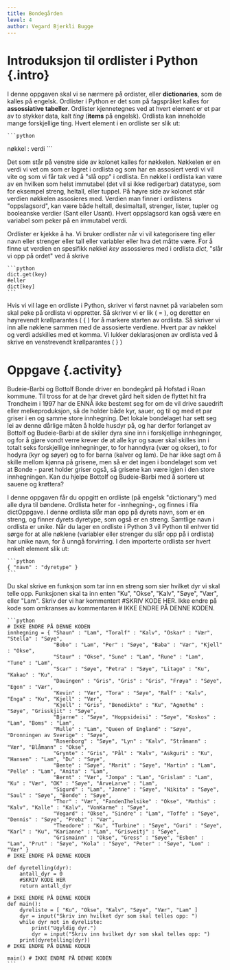 ```yaml
---
title: Bondegården
level: 4
author: Vegard Bjerkli Bugge
---
```


# Introduksjon til ordlister i Python {.intro}

I denne oppgaven skal vi se nærmere på ordister, eller **dictionaries**, som de kalles på engelsk. Ordlister i Python er det som på fagspråket kalles for **assossiative tabeller**.
Ordlister kjennetegnes ved at hvert element er et par av to stykker data, kalt *ting* (**items** på engelsk). Ordlista kan inneholde mange forskjellige ting. Hvert element i en ordliste ser slik ut:

    ```python
nøkkel : verdi
    ```

Det som står på venstre side av kolonet kalles for nøkkelen. Nøkkelen er en verdi vi vet om som er lagret i ordlista og som har en assosiert verdi vi vil vite og som vi får tak ved å "slå opp" i ordlista.
En nøkkel i ordlista kan være av en hvilken som helst immutabel (det vil si ikke redigerbar) datatype, som for eksempel streng, heltall, eller tuppel. På høyre side av kolonet står verdien nøkkelen assosieres med.
Verdien man finner i ordlistens "oppslagsord", kan være både heltall, desimaltall, strenger, lister, tupler og booleanske verdier (Sant eller Usant). Hvert oppslagsord kan også være en variabel som peker på en immutabel verdi.

Ordlister er kjekke å ha. Vi bruker ordlister når vi vil kategorisere ting eller navn eller strenger eller tall eller variabler eller hva det måtte være.
For å finne ut verdien en spesifikk nøkkel *key* assossieres med i ordlista *dict*, "slår vi opp på ordet" ved å skrive

    ```python
    dict.get(key)
    #eller
    dict[key]
    ```

Hvis vi vil lage en ordliste i Python, skriver vi først navnet på variabelen som skal peke på ordlista vi oppretter.
Så skriver vi er lik ( = ), og deretter en høyrevendt krøllparantes ( { ) for å markere starten av ordlista. Så skriver vi inn alle nøklene sammen med de assosierte verdiene.
Hvert par av nøkkel og verdi adskilles med et komma. Vi lukker deklarasjonen av ordlista ved å skrive en venstrevendt krøllparantes ( } )

# Oppgave {.activity}

Budeie-Barbi og Bottolf Bonde driver en bondegård på Hofstad i Roan kommune. Til tross for at de har drevet gård helt siden de flyttet hit fra Trondheim i 1997 har de ENNÅ ikke bestemt seg for om de vil drive sauedrift eller melkeproduksjon, så de holder både kyr, sauer, og til og med et par griser i en og samme store innhegning. Det lokale bondelaget har sett seg lei av denne dårlige måten å holde husdyr på, og har derfor forlanget av Bottolf og Budeie-Barbi at de skiller dyra sine inn i forskjellige innhegninger, og for å gjøre vondt verre krever de at alle kyr og sauer skal skilles inn i totalt seks forskjellige innhegninger, to for hanndyra (vær og okser), to for hodyra (kyr og søyer) og to for barna (kalver og lam). De har ikke sagt om å skille mellom kjønna på grisene, men så er det ingen i bondelaget som vet at Bonde - paret holder griser også, så grisene kan være igjen i den store innhegningen. Kan du hjelpe Bottolf og Budeie-Barbi med å sortere ut sauene og krøttera?

I denne oppgaven får du oppgitt en ordliste (på engelsk "dictionary") med alle dyra til bøndene. Ordlista heter for -innhegning-, og finnes i fila dictOppgave.  I denne ordlista slår man opp på dyrets navn, som er en streng, og finner dyrets dyretype, som også er en streng. Samtlige navn i ordlista er unike. Når du lager en ordliste i Python 3 vil Python til enhver tid sørge for at alle nøklene (variabler eller strenger du slår opp på i ordlista) har unike navn, for å unngå forvirring. I den importerte ordlista ser hvert enkelt element slik ut:

    ```python
    { "navn" : "dyretype" }
    ```

Du skal skrive en funksjon som tar inn en streng som sier hvilket dyr vi skal telle opp. Funksjonen skal ta inn enten "Ku", "Okse", "Kalv", "Søye", "Vær", eller "Lam". Skriv der vi har kommentert #SKRIV KODE HER. Ikke endre på kode som omkranses av kommentaren # IKKE ENDRE PÅ DENNE KODEN.

    ```python
    # IKKE ENDRE PÅ DENNE KODEN 
    innhegning = { "Shaun" : "Lam", "Toralf" : "Kalv", "Oskar" : "Vær", "Stella" : "Søye",
                   "Bobo" : "Lam", "Per" : "Søye", "Baba" : "Vær", "Kjell" : "Okse",
                   "Staur" : "Okse", "Sune" : "Lam", "Rune" : "Lam", "Tune" : "Lam",
                   "Scar" : "Søye", "Petra" : "Søye", "Litago" : "Ku", "Kakao" : "Ku",
                   "Dauingen" : "Gris", "Gris" : "Gris", "Frøya" : "Søye", "Egon" : "Vær",
                   "Kevin" : "Vær", "Tora" : "Søye", "Ralf" : "Kalv", "Enga" : "Ku", "Kjell" : "Vær",
                   "Kjell" : "Gris", "Benedikte" : "Ku", "Agnethe" : "Søye", "Grisskjit" : "Søye",
                   "Bjarne" : "Søye", "Hoppsideisi" : "Søye", "Koskos" : "Lam", "Boms" : "Lam",
                   "Mulle" : "Lam", "Queen of England" : "Søye", "Dronningen av Sverige" : "Søye",
                   "Rosenborg" : "Søye", "Lyn" : "Kalv", "Stråmann" : "Vær", "Blåmann" : "Okse",
                   "Grynte" : "Gris", "Pål" : "Kalv", "Askguri" : "Ku", "Hansen" : "Lam", "Du" : "Søye",
                   "Bente" : "Søye", "Marit" : "Søye", "Martin" : "Lam", "Pelle" : "Lam", "Anita" : "Lam",
                   "Bernt" : "Vær", "Jompa" : "Lam", "Grislam" : "Lam", "Ku" : "Vær", "OK" : "Søye", "ArveLarve" : "Lam",
                   "Sigurd" : "Lam", "Janne" : "Søye", "Nikita" : "Søye", "Saul" : "Søye", "Bonde" : "Søye",
                   "Thor" : "Vær", "FandenIhelsike" : "Okse", "Mathis" : "Kalv", "Kalle" : "Kalv", "VonKarme" : "Søye",
                   "Vegard" : "Okse", "Sindre" : "Lam", "Toffe" : "Søye", "Dennis" : "Søye", "Prebz" : "Vær",
                   "Theodore" : "Ku", "Turbine" : "Søye", "Guri" : "Søye", "Karl" : "Ku", "Karianne" : "Lam", "Grisveitj" : "Søye",
                   "Grismainn" : "Okse", "Gress" : "Søye", "Esben" : "Lam", "Prut" : "Søye", "Kola" : "Søye", "Peter" : "Søye", "Lom" : "Vær" }
    # IKKE ENDRE PÅ DENNE KODEN

    def dyretelling(dyr):
        antall_dyr = 0
        #SKRIV KODE HER
        return antall_dyr

    # IKKE ENDRE PÅ DENNE KODEN
    def main():
        dyreliste = [ "Ku", "Okse", "Kalv", "Søye", "Vær", "Lam" ]
        dyr = input("Skriv inn hvilket dyr som skal telles opp: ")
        while dyr not in dyreliste:
            print("Ugyldig dyr.")
            dyr = input("Skriv inn hvilket dyr som skal telles opp: ")
        print(dyretelling(dyr))
    # IKKE ENDRE PÅ DENNE KODEN

    main() # IKKE ENDRE PÅ DENNE KODEN
    ```
